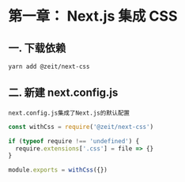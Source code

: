 # 第一章： Next.js 集成 CSS

## 一. 下载依赖
```shell
yarn add @zeit/next-css
```

## 二. 新建 next.config.js
`next.config.js集成了Next.js的默认配置` 

```javascript
const withCss = require('@zeit/next-css')

if (typeof require !== 'undefined') {
  require.extensions['.css'] = file => {}
}

module.exports = withCss({})
```



<comment/>
<ad/>